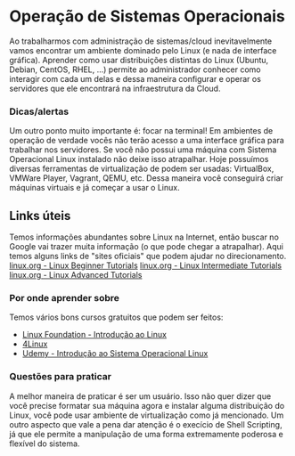 # Operação de Sistemas Operacionais
Ao trabalharmos com administração de sistemas/cloud inevitavelmente vamos encontrar um ambiente dominado pelo Linux (e nada de interface gráfica).
Aprender como usar distribuições distintas do Linux (Ubuntu, Debian, CentOS, RHEL, ...) permite ao administrador conhecer como interagir com cada um delas e dessa maneira configurar e operar os servidores que ele encontrará na infraestrutura da Cloud.

### Dicas/alertas
Um outro ponto muito importante é: focar na terminal! Em ambientes de operação de verdade vocês não terão acesso a uma interface gráfica para trabalhar nos servidores.
Se você não possui uma máquina com Sistema Operacional Linux instalado não deixe isso atrapalhar. Hoje possuímos diversas ferramentas de virtualização de podem ser usadas: VirtualBox, VMWare Player, Vagrant, QEMU, etc. Dessa maneira você conseguirá criar máquinas virtuais e já começar a usar o Linux.

## Links úteis
Temos informações abundantes sobre Linux na Internet, então buscar no Google vai trazer muita informação (o que pode chegar a atrapalhar). Aqui temos alguns links de "sites oficiais" que podem ajudar no direcionamento.
[linux.org - Linux Beginner Tutorials](https://www.linux.org/forums/linux-beginner-tutorials.123/)
[linux.org - Linux Intermediate Tutorials](https://www.linux.org/forums/linux-intermediate-tutorials.124/)
[linux.org - Linux Advanced Tutorials](https://www.linux.org/forums/linux-advanced-tutorials.125/)

### Por onde aprender sobre
Temos vários bons cursos gratuitos que podem ser feitos:
- [Linux Foundation - Introdução ao Linux](https://training.linuxfoundation.org/training/introduction-to-linux/)
- [4Linux](https://4linux.com.br/cursos/treinamento/linux-beginners-in-cloud/)
- [Udemy - Introdução ao Sistema Operacional Linux](https://www.udemy.com/course/linux-ubuntu/)

### Questões para praticar
A melhor maneira de praticar é ser um usuário. Isso não quer dizer que você precise formatar sua máquina agora e instalar alguma distribuição do Linux, você pode usar ambiente de virtualização como já mencionado.
Um outro aspecto que vale a pena dar atenção é o execício de Shell Scripting, já que ele permite a manipulação de uma forma extremamente poderosa e flexível do sistema.
